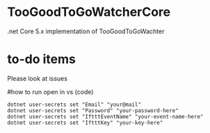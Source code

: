 # TooGoodToGoWatcherCore
 .net Core 5.x implementation of TooGoodToGoWachter

# to-do items
Please look at issues

#how to run
open in vs (code)
```
dotnet user-secrets set "Email" "your@mail"
dotnet user-secrets set "Password" "your-password-here"
dotnet user-secrets set "IftttEventName" "your-event-name-here"
dotnet user-secrets set "IftttKey" "your-key-here"
```